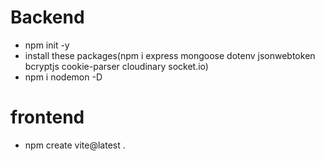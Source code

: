 # Backend

- npm init -y
- install these packages(npm i express mongoose dotenv jsonwebtoken bcryptjs cookie-parser cloudinary socket.io)
- npm i nodemon -D

# frontend

- npm create vite@latest .
